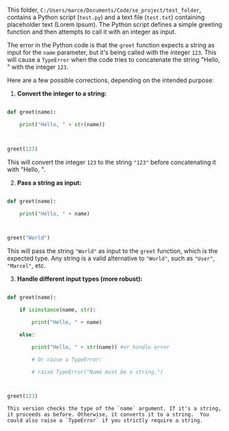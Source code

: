 This folder, `C:/Users/marce/Documents/Code/se_project/test_folder`, contains a Python script (`test.py`) and a text file (`test.txt`) containing placeholder text (Lorem Ipsum). The Python script defines a simple greeting function and then attempts to call it with an integer as input.

The error in the Python code is that the `greet` function expects a string as input for the `name` parameter, but it's being called with the integer `123`. This will cause a `TypeError` when the code tries to concatenate the string "Hello, " with the integer `123`.

Here are a few possible corrections, depending on the intended purpose:

1.  **Convert the integer to a string:**

```python
def greet(name):
    print("Hello, " + str(name))

greet(123)
```

   This will convert the integer `123` to the string `"123"` before concatenating it with "Hello, ".

2.  **Pass a string as input:**

```python
def greet(name):
    print("Hello, " + name)

greet("World")
```

   This will pass the string `"World"` as input to the `greet` function, which is the expected type.  Any string is a valid alternative to `"World"`, such as `"User"`, `"Marcel"`, etc.

3.  **Handle different input types (more robust):**

```python
def greet(name):
    if isinstance(name, str):
        print("Hello, " + name)
    else:
        print("Hello, " + str(name)) #or handle error
        # Or raise a TypeError:
        # raise TypeError("Name must be a string.")

greet(123)
```

    This version checks the type of the `name` argument. If it's a string, it proceeds as before. Otherwise, it converts it to a string.  You could also raise a `TypeError` if you strictly require a string.

